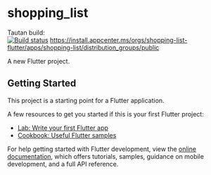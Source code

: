 # shopping_list
Tautan build: <br>
[![Build status](https://build.appcenter.ms/v0.1/apps/ea494cfc-f213-44c2-a6a5-7727b54304b2/branches/master/badge)](https://appcenter.ms)
https://install.appcenter.ms/orgs/shopping-list-flutter/apps/shopping-list/distribution_groups/public

A new Flutter project.

## Getting Started

This project is a starting point for a Flutter application.

A few resources to get you started if this is your first Flutter project:

- [Lab: Write your first Flutter app](https://docs.flutter.dev/get-started/codelab)
- [Cookbook: Useful Flutter samples](https://docs.flutter.dev/cookbook)

For help getting started with Flutter development, view the
[online documentation](https://docs.flutter.dev/), which offers tutorials,
samples, guidance on mobile development, and a full API reference.
